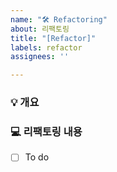 ```yaml
---
name: "🛠️ Refactoring"
about: 리팩토링
title: "[Refactor]"
labels: refactor
assignees: ''

---
```


### 💡 개요
<!-- 리팩토링의 목적을 간단하게 설명해주세요. -->


### 💻 리팩토링 내용
<!-- 개선하고자 하는 주요 지점들을 목록화 해주세요. -->
- [ ] To do
